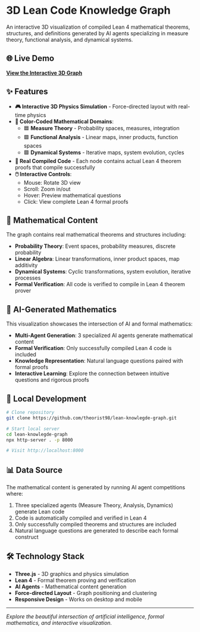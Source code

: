 # 3D Lean Code Knowledge Graph

An interactive 3D visualization of compiled Lean 4 mathematical theorems, structures, and definitions generated by AI agents specializing in measure theory, functional analysis, and dynamical systems.

## 🌐 Live Demo

**[View the Interactive 3D Graph](https://theorist98.github.io/lean-knowlegde-graph/)**

## ✨ Features

- **🎮 Interactive 3D Physics Simulation** - Force-directed layout with real-time physics
- **🎨 Color-Coded Mathematical Domains**:
  - 🟦 **Measure Theory** - Probability spaces, measures, integration
  - 🟩 **Functional Analysis** - Linear maps, inner products, function spaces  
  - 🟪 **Dynamical Systems** - Iterative maps, system evolution, cycles
- **💫 Real Compiled Code** - Each node contains actual Lean 4 theorem proofs that compile successfully
- **🖱️ Interactive Controls**:
  - Mouse: Rotate 3D view
  - Scroll: Zoom in/out
  - Hover: Preview mathematical questions
  - Click: View complete Lean 4 formal proofs

## 🧮 Mathematical Content

The graph contains real mathematical theorems and structures including:

- **Probability Theory**: Event spaces, probability measures, discrete probability
- **Linear Algebra**: Linear transformations, inner product spaces, map additivity
- **Dynamical Systems**: Cyclic transformations, system evolution, iterative processes
- **Formal Verification**: All code is verified to compile in Lean 4 theorem prover

## 🤖 AI-Generated Mathematics

This visualization showcases the intersection of AI and formal mathematics:

- **Multi-Agent Generation**: 3 specialized AI agents generate mathematical content
- **Formal Verification**: Only successfully compiled Lean 4 code is included
- **Knowledge Representation**: Natural language questions paired with formal proofs
- **Interactive Learning**: Explore the connection between intuitive questions and rigorous proofs

## 🚀 Local Development

```bash
# Clone repository
git clone https://github.com/theorist98/lean-knowlegde-graph.git

# Start local server
cd lean-knowlegde-graph
npx http-server . -p 8000

# Visit http://localhost:8000
```

## 📊 Data Source

The mathematical content is generated by running AI agent competitions where:
1. Three specialized agents (Measure Theory, Analysis, Dynamics) generate Lean code
2. Code is automatically compiled and verified in Lean 4
3. Only successfully compiled theorems and structures are included
4. Natural language questions are generated to describe each formal construct

## 🛠️ Technology Stack

- **Three.js** - 3D graphics and physics simulation
- **Lean 4** - Formal theorem proving and verification
- **AI Agents** - Mathematical content generation
- **Force-directed Layout** - Graph positioning and clustering
- **Responsive Design** - Works on desktop and mobile

---

*Explore the beautiful intersection of artificial intelligence, formal mathematics, and interactive visualization.*